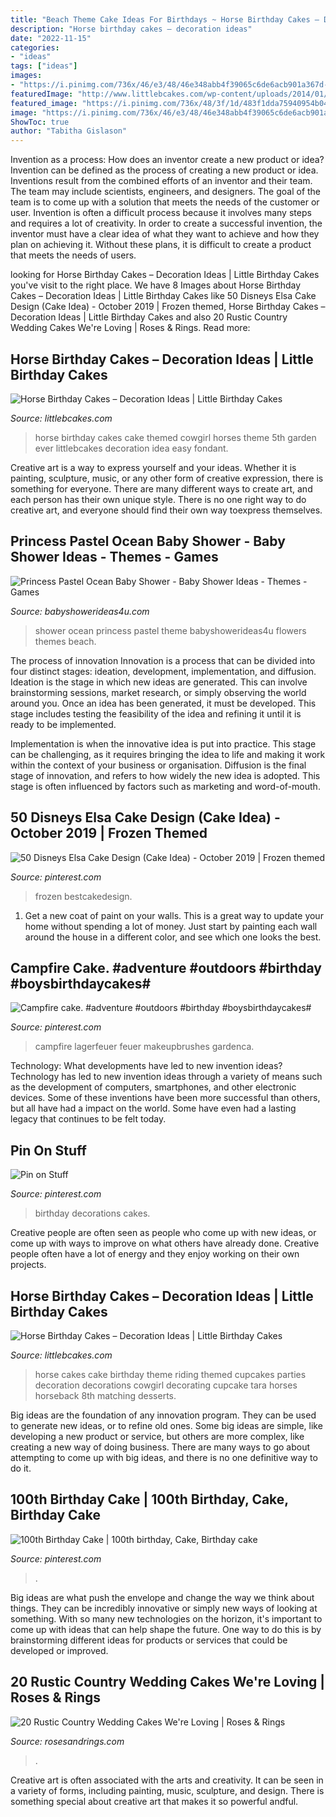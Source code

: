 ```yaml
---
title: "Beach Theme Cake Ideas For Birthdays ~ Horse Birthday Cakes – Decoration Ideas"
description: "Horse birthday cakes – decoration ideas"
date: "2022-11-15"
categories:
- "ideas"
tags: ["ideas"]
images:
- "https://i.pinimg.com/736x/46/e3/48/46e348abb4f39065c6de6acb901a367d--th-birthday-decorations-th-birthday-cakes.jpg"
featuredImage: "http://www.littlebcakes.com/wp-content/uploads/2014/01/Horse-Cakes-Photos.jpg"
featured_image: "https://i.pinimg.com/736x/48/3f/1d/483f1dda75940954b040be60162ecac9.jpg"
image: "https://i.pinimg.com/736x/46/e3/48/46e348abb4f39065c6de6acb901a367d--th-birthday-decorations-th-birthday-cakes.jpg"
ShowToc: true
author: "Tabitha Gislason"
---
```



Invention as a process: How does an inventor create a new product or idea?
Invention can be defined as the process of creating a new product or idea. Inventions result from the combined efforts of an inventor and their team. The team may include scientists, engineers, and designers. The goal of the team is to come up with a solution that meets the needs of the customer or user.
Invention is often a difficult process because it involves many steps and requires a lot of creativity. In order to create a successful invention, the inventor must have a clear idea of what they want to achieve and how they plan on achieving it. Without these plans, it is difficult to create a product that meets the needs of users.

	

		
looking for Horse Birthday Cakes – Decoration Ideas | Little Birthday Cakes you've visit to the right place. We have 8 Images about Horse Birthday Cakes – Decoration Ideas | Little Birthday Cakes like 50 Disneys Elsa Cake Design (Cake Idea) - October 2019 | Frozen themed, Horse Birthday Cakes – Decoration Ideas | Little Birthday Cakes and also 20 Rustic Country Wedding Cakes We&#039;re Loving | Roses &amp; Rings. Read more:
		
    
## Horse Birthday Cakes – Decoration Ideas | Little Birthday Cakes

<img loading=lazy src="http://www.littlebcakes.com/wp-content/uploads/2014/01/Horse-Cakes-Photos.jpg" onerror="this.onerror=null;this.src='https://tse2.mm.bing.net/th?id=OIP.lv6cPdLYB2nHbfKewK5BXAHaHo&amp;pid=15.1';" alt="Horse Birthday Cakes – Decoration Ideas | Little Birthday Cakes">

_Source: littlebcakes.com_

>horse birthday cakes cake themed cowgirl horses theme 5th garden ever littlebcakes decoration idea easy fondant. 

	

Creative art is a way to express yourself and your ideas. Whether it is painting, sculpture, music, or any other form of creative expression, there is something for everyone. There are many different ways to create art, and each person has their own unique style. There is no one right way to do creative art, and everyone should find their own way toexpress themselves.

    
## Princess Pastel Ocean Baby Shower - Baby Shower Ideas - Themes - Games

<img loading=lazy src="http://www.babyshowerideas4u.com/wp-content/uploads/2018/08/Princess-Pastel-Ocean-Baby-Shower-Flowers.jpg" onerror="this.onerror=null;this.src='https://tse2.mm.bing.net/th?id=OIP.P-2ZJndqboAZB-xDZXPGgQHaJQ&amp;pid=15.1';" alt="Princess Pastel Ocean Baby Shower - Baby Shower Ideas - Themes - Games">

_Source: babyshowerideas4u.com_

>shower ocean princess pastel theme babyshowerideas4u flowers themes beach. 

	

The process of innovation
Innovation is a process that can be divided into four distinct stages: ideation, development, implementation, and diffusion.
Ideation is the stage in which new ideas are generated. This can involve brainstorming sessions, market research, or simply observing the world around you. Once an idea has been generated, it must be developed. This stage includes testing the feasibility of the idea and refining it until it is ready to be implemented.

Implementation is when the innovative idea is put into practice. This stage can be challenging, as it requires bringing the idea to life and making it work within the context of your business or organisation. Diffusion is the final stage of innovation, and refers to how widely the new idea is adopted. This stage is often influenced by factors such as marketing and word-of-mouth.

    
## 50 Disneys Elsa Cake Design (Cake Idea) - October 2019 | Frozen Themed

<img loading=lazy src="https://i.pinimg.com/736x/48/3f/1d/483f1dda75940954b040be60162ecac9.jpg" onerror="this.onerror=null;this.src='https://tse2.mm.bing.net/th?id=OIP.LfSTd-JbX_pQLpqs-QBOswHaKY&amp;pid=15.1';" alt="50 Disneys Elsa Cake Design (Cake Idea) - October 2019 | Frozen themed">

_Source: pinterest.com_

>frozen bestcakedesign. 

	

1. Get a new coat of paint on your walls. This is a great way to update your home without spending a lot of money. Just start by painting each wall around the house in a different color, and see which one looks the best.

    
## Campfire Cake. #adventure #outdoors #birthday #boysbirthdaycakes#

<img loading=lazy src="https://i.pinimg.com/736x/85/92/9e/85929e57148acb39a771caaf8b522272.jpg" onerror="this.onerror=null;this.src='https://tse3.mm.bing.net/th?id=OIP.RxQOpQLKlSBEv6K5UrGDkwHaJ3&amp;pid=15.1';" alt="Campfire cake. #adventure #outdoors #birthday #boysbirthdaycakes#">

_Source: pinterest.com_

>campfire lagerfeuer feuer makeupbrushes gardenca. 

	

Technology: What developments have led to new invention ideas?
Technology has led to new invention ideas through a variety of means such as the development of computers, smartphones, and other electronic devices. Some of these inventions have been more successful than others, but all have had a impact on the world. Some have even had a lasting legacy that continues to be felt today.

    
## Pin On Stuff

<img loading=lazy src="https://i.pinimg.com/736x/46/e3/48/46e348abb4f39065c6de6acb901a367d--th-birthday-decorations-th-birthday-cakes.jpg" onerror="this.onerror=null;this.src='https://tse1.mm.bing.net/th?id=OIP.B4OldbWSfB19VANj692YpQHaJ4&amp;pid=15.1';" alt="Pin on Stuff">

_Source: pinterest.com_

>birthday decorations cakes. 

	

Creative people are often seen as people who come up with new ideas, or come up with ways to improve on what others have already done. Creative people often have a lot of energy and they enjoy working on their own projects.

    
## Horse Birthday Cakes – Decoration Ideas | Little Birthday Cakes

<img loading=lazy src="http://www.littlebcakes.com/wp-content/uploads/2014/01/Horse-Cake-Decorations.jpg" onerror="this.onerror=null;this.src='https://tse3.mm.bing.net/th?id=OIP.4Ac7tCyMWtoXCQ7ok_iQRQHaKV&amp;pid=15.1';" alt="Horse Birthday Cakes – Decoration Ideas | Little Birthday Cakes">

_Source: littlebcakes.com_

>horse cakes cake birthday theme riding themed cupcakes parties decoration decorations cowgirl decorating cupcake tara horses horseback 8th matching desserts. 

	

Big ideas are the foundation of any innovation program. They can be used to generate new ideas, or to refine old ones. Some big ideas are simple, like developing a new product or service, but others are more complex, like creating a new way of doing business. There are many ways to go about attempting to come up with big ideas, and there is no one definitive way to do it.

    
## 100th Birthday Cake | 100th Birthday, Cake, Birthday Cake

<img loading=lazy src="https://i.pinimg.com/736x/04/a8/00/04a8000ceb01f8cd9155a5ace2f4032e.jpg" onerror="this.onerror=null;this.src='https://tse2.mm.bing.net/th?id=OIP.tiqRXG8TpB52EF63Uvii3gHaJ3&amp;pid=15.1';" alt="100th Birthday Cake | 100th birthday, Cake, Birthday cake">

_Source: pinterest.com_

>. 

	

Big ideas are what push the envelope and change the way we think about things. They can be incredibly innovative or simply new ways of looking at something. With so many new technologies on the horizon, it's important to come up with ideas that can help shape the future. One way to do this is by brainstorming different ideas for products or services that could be developed or improved.

    
## 20 Rustic Country Wedding Cakes We&#039;re Loving | Roses &amp; Rings

<img loading=lazy src="http://www.rosesandrings.com/wp-content/uploads/2019/11/Country-rustic-wedding-cake-ideas-9.jpg" onerror="this.onerror=null;this.src='https://tse1.mm.bing.net/th?id=OIP.KJkW0qs2PuaKMLFB7n7U-AHaLZ&amp;pid=15.1';" alt="20 Rustic Country Wedding Cakes We&#039;re Loving | Roses &amp; Rings">

_Source: rosesandrings.com_

>. 

	

Creative art is often associated with the arts and creativity. It can be seen in a variety of forms, including painting, music, sculpture, and design. There is something special about creative art that makes it so powerful andful.

